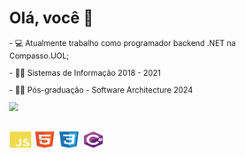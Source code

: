 ### <h1>Olá, você 👋</h1>

<p>- 💻 Atualmente trabalho como programador backend .NET na Compasso.UOL; </p>
<p>- 👨‍🎓 Sistemas de Informação 2018 - 2021 </p>
<p>- 👨‍🎓 Pós-graduação - Software Architecture 2024 </p>
 
<div> 
  <a href="https://www.linkedin.com/in/williamarques/" target="_blank"><img src="https://img.shields.io/badge/-LinkedIn-%230077B5?style=for-the-badge&logo=linkedin&logoColor=white"></a> 
</div>
<br/>

<div style="display: inline_block"><br>
  <img align="center" alt="Rafa-Js" height="30" width="40" src="https://raw.githubusercontent.com/devicons/devicon/master/icons/javascript/javascript-plain.svg">
  
  
  <img align="center" height="30" width="40" src="https://raw.githubusercontent.com/devicons/devicon/master/icons/html5/html5-original.svg">
  <img align="center" height="30" width="40" src="https://raw.githubusercontent.com/devicons/devicon/master/icons/css3/css3-original.svg">
  
  <img align="center" height="30" width="40" src="https://raw.githubusercontent.com/devicons/devicon/master/icons/csharp/csharp-original.svg">
  
</div>
  
  ##
